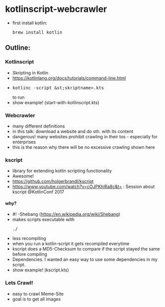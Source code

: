 # kotlinscript-webcrawler
- first install kotlin: <pre>brew install kotlin</pre>

## Outline:

### Kotlinscript
- Skripting in Kotlin
- https://kotlinlang.org/docs/tutorials/command-line.html 
- <pre>kotlinc -script &st;skriptname&gt;.kts</pre> to run
- show example! (start-with-kotlinscript.kts)


### Webcrawler
- many different definitions
- in this talk: download a website and do sth. with its content
- dangerous! many websites prohibit crawling in their tos - especially for enterprises
- this is the reason why there will be no excessive crawling shown here

### kscript
- library for extending kotlin scripting functionality
- Awesome! 
- https://github.com/holgerbrandl/kscript
- https://www.youtube.com/watch?v=cOJPKhlRa8c&t= : Session about kscript @KotlinConf 2017

#### why?
- #! -Shebang (https://en.wikipedia.org/wiki/Shebang)
- makes scripts executable with <pre>./</pre>
- less recompiling
- when you run a kotlin-script it gets recompiled everytime
- kscript does a MD5-Checksum to compare if the script stayed the same before compiling
- Dependencies. I wanted an easy way to use some dependencies in my script.
- show example! (kscript.kts)

### Lets Crawl!
- easy to crawl Meme-Site 
- goal is to get all images 
